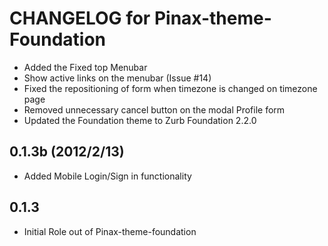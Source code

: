 # CHANGELOG for Pinax-theme-Foundation

 * Added the Fixed top Menubar 
 * Show active links on the menubar (Issue #14)
 * Fixed the repositioning of form when timezone is changed on timezone page 
 * Removed unnecessary cancel button on the modal Profile form
 * Updated the Foundation theme to Zurb Foundation 2.2.0

## 0.1.3b (2012/2/13)

 * Added Mobile Login/Sign in functionality

## 0.1.3

 * Initial Role out of Pinax-theme-foundation

